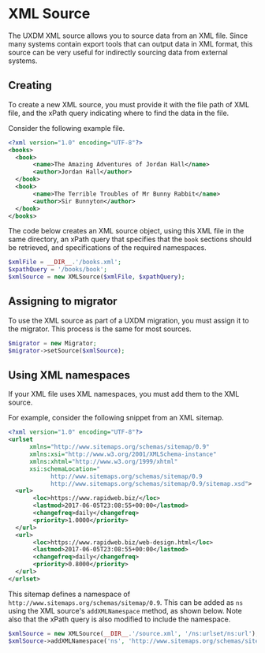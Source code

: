# XML Source

The UXDM XML source allows you to source data from an XML file. Since many systems contain export
tools that can output data in XML format, this source can be very useful for indirectly sourcing data from external 
systems.

## Creating

To create a new XML source, you must provide it with the file path of XML file, and the xPath query indicating where to
find the data in the file.

Consider the following example file.

```xml
<?xml version="1.0" encoding="UTF-8"?>
<books>
  <book>
       <name>The Amazing Adventures of Jordan Hall</name>
       <author>Jordan Hall</author>
  </book>
  <book>
       <name>The Terrible Troubles of Mr Bunny Rabbit</name>
       <author>Sir Bunnyton</author>
  </book>
</books>
```

The code below creates an XML source object, using this XML file in the same directory, an xPath query that specifies
that the `book` sections should be retrieved, and specifications of the required namespaces.

```php
$xmlFile = __DIR__.'/books.xml';
$xpathQuery = '/books/book';
$xmlSource = new XMLSource($xmlFile, $xpathQuery);
```

## Assigning to migrator

To use the XML source as part of a UXDM migration, you must assign it to the migrator. This process is the same for most sources.

```php
$migrator = new Migrator;
$migrator->setSource($xmlSource);
```

## Using XML namespaces

If your XML file uses XML namespaces, you must add them to the XML source.

For example, consider the following snippet from an XML sitemap.

```xml
<?xml version="1.0" encoding="UTF-8"?>
<urlset
      xmlns="http://www.sitemaps.org/schemas/sitemap/0.9"
      xmlns:xsi="http://www.w3.org/2001/XMLSchema-instance"
      xmlns:xhtml="http://www.w3.org/1999/xhtml"
      xsi:schemaLocation="
            http://www.sitemaps.org/schemas/sitemap/0.9
            http://www.sitemaps.org/schemas/sitemap/0.9/sitemap.xsd">
  <url>
       <loc>https://www.rapidweb.biz/</loc>
       <lastmod>2017-06-05T23:08:55+00:00</lastmod>
       <changefreq>daily</changefreq>
       <priority>1.0000</priority>
  </url>
  <url>
       <loc>https://www.rapidweb.biz/web-design.html</loc>
       <lastmod>2017-06-05T23:08:55+00:00</lastmod>
       <changefreq>daily</changefreq>
       <priority>0.8000</priority>
  </url>
</urlset>
```

This sitemap defines a namespace of `http://www.sitemaps.org/schemas/sitemap/0.9`. This can be added as `ns` using
the XML source's `addXMLNamespace` method, as shown below. Note also that the xPath query is also modified to
include the namespace.

```php
$xmlSource = new XMLSource(__DIR__.'/source.xml', '/ns:urlset/ns:url');
$xmlSource->addXMLNamespace('ns', 'http://www.sitemaps.org/schemas/sitemap/0.9');
```
